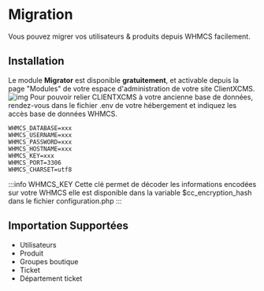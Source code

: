 # Migration
Vous pouvez migrer vos utilisateurs & produits depuis WHMCS facilement.

## Installation

Le module **Migrator** est disponible __gratuitement__, et activable depuis la page "Modules" de votre espace d'administration de votre site ClientXCMS.
![img](https://media.discordapp.net/attachments/926274245225504779/1153428686968733827/image.png?width=1439&height=101)
Pour pouvoir relier CLIENTXCMS à votre ancienne base de données, rendez-vous dans le fichier .env de votre hébergement et indiquez les accès base de données WHMCS.

```shell
WHMCS_DATABASE=xxx
WHMCS_USERNAME=xxx
WHMCS_PASSWORD=xxx
WHMCS_HOSTNAME=xxx
WHMCS_KEY=xxx
WHMCS_PORT=3306
WHMCS_CHARSET=utf8
```
:::info WHMCS_KEY
Cette clé permet de décoder les informations encodées sur votre WHMCS elle est disponible dans la variable $cc_encryption_hash dans le fichier configuration.php
:::

## Importation Supportées
- Utilisateurs
- Produit
- Groupes boutique
- Ticket
- Département ticket